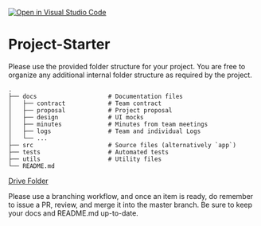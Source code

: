 [![Open in Visual Studio Code](https://classroom.github.com/assets/open-in-vscode-2e0aaae1b6195c2367325f4f02e2d04e9abb55f0b24a779b69b11b9e10269abc.svg)](https://classroom.github.com/online_ide?assignment_repo_id=20510493&assignment_repo_type=AssignmentRepo)
# Project-Starter
Please use the provided folder structure for your project. You are free to organize any additional internal folder structure as required by the project. 

```
.
├── docs                    # Documentation files
│   ├── contract            # Team contract
│   ├── proposal            # Project proposal 
│   ├── design              # UI mocks
│   ├── minutes             # Minutes from team meetings
│   ├── logs                # Team and individual Logs
│   └── ...          
├── src                     # Source files (alternatively `app`)
├── tests                   # Automated tests 
├── utils                   # Utility files
└── README.md
```

[Drive Folder]([https://drive.google.com/drive/folders/1Ic_HO0ReyS5_xveO-FNnUX63wc-phoV9?usp=drive_link](https://drive.google.com/drive/folders/1Ic_HO0ReyS5_xveO-FNnUX63wc-phoV9?usp=sharing))


Please use a branching workflow, and once an item is ready, do remember to issue a PR, review, and merge it into the master branch.
Be sure to keep your docs and README.md up-to-date.
